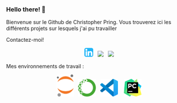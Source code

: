 ### Hello there! 👋

Bienvenue sur le Github de Christopher Pring. Vous trouverez ici les différents projets sur lesquels j'ai pu travailler

Contactez-moi!
<p align='center'>
  <a href="https://www.linkedin.com/in/christopher-pring-0101/"><img height="24" src="./logos/linkedin.svg?raw=true"></a>&nbsp;&nbsp;
  <a href="https://twitter.com/ChrisPring0101"><img height="24" src=".logos/twitter.svg?raw=true"></a>&nbsp;&nbsp;
  <a href="mailto:pringchristopher@yahoo.fr"><img height="24" src=".logos/mail.svg?raw=true"></a>
</p>

Mes environnements de travail : 

<p align='center'>
  <a href="https://jupyter.org"><img height="60" src="./logos/jupyter.svg?raw=true"></a>&nbsp;&nbsp;
  <a href="https://www.anaconda.com"><img height="48" src="./logos/anaconda.svg?raw=true"></a>&nbsp;&nbsp;
  <a href="https://code.visualstudio.com"><img height="48" src="./logos/vscode.svg?raw=true"></a> &nbsp;&nbsp;
  <a href="https://www.jetbrains.com/fr-fr/pycharm/"><img height="48" src="./logos/pycharm.svg?raw=true"></a>
</p>
